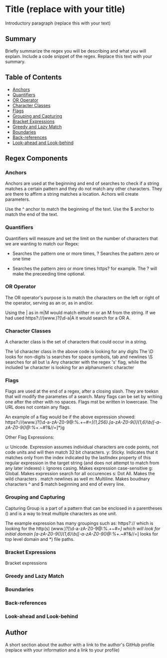 # Title (replace with your title)

Introductory paragraph (replace this with your text)

## Summary

Briefly summarize the regex you will be describing and what you will explain. Include a code snippet of the regex. Replace this text with your summary.

## Table of Contents

- [Anchors](#anchors)
- [Quantifiers](#quantifiers)
- [OR Operator](#or-operator)
- [Character Classes](#character-classes)
- [Flags](#flags)
- [Grouping and Capturing](#grouping-and-capturing)
- [Bracket Expressions](#bracket-expressions)
- [Greedy and Lazy Match](#greedy-and-lazy-match)
- [Boundaries](#boundaries)
- [Back-references](#back-references)
- [Look-ahead and Look-behind](#look-ahead-and-look-behind)

## Regex Components

### Anchors
Anchors are used at the beginning and end of searches to check if a string matches a certain pattern and they do not match any other characters. They are there to affirm a string matches a location. Achors will create parameters.

Use the ^ anchor to match the beginning of the text.
Use the $ anchor to match the end of the text.
### Quantifiers
Quantifiers will measure and set the limit on the number of characters that we are wanting to match our Regex:

+ Searches the pattern one or more times,
? Searches the pattern zero or one time
* Searches the pattern zero or more times
https? for example. The ? will make the preceeding time optional.
### OR Operator
The OR operator's purpose is to match the characters on the left or right of the operator, serving as an or, as in and/or.

Using the | as in m|M would match either m or an M from the string.
If we had used https?:\/\/(www\.)?[\d-a|A it would search for a OR A.
### Character Classes
A character class is the set of characters that could occur in a string.

The \d character class in the above code is looking for any digits
The \D looks for non-digits
\s searches for space symbols, tab and newlines
\S searches for all but \s
Any character with the regex 's' flag, while the included \w character is looking for an alphanumeric character
### Flags
Flags are used at the end of a regex, after a closing slash. They are toeksn that will modify the parametes of a search. Many flags can be set by writiing one after the other with no spaces. Flags mst be written in lowercase. The URL does not contain any flags.

An example of a flag would be if the above expression showed:
https?:\/\/(www\.)?[\d-a-zA-Z0-9@:%._\+~#=]{1,256}\.[a-zA-Z0-9()]{1,6}\b([-a-zA-Z0-9()@:%_\+.~#?&//=]*)g

Other Flag Expressions:

u: Unicode. Expression assumes individual characters are code points, not code units and will then match 32 bit characters.
y: Sticky. Indicates that it matches only from the index indicated by the lastIndex property of this regular expression in the target string (and does not attempt to match from any later indexes)
i: Ignores casing. Makes expression case-sensitive
g: Global. Makes expression search for all occurences
s: Dot All. Makes the wild characters . match newlines as well
m: Multiline. Makes boudnary characters ^ and $ match beginning and end of every line.
### Grouping and Capturing
Capturing Group is a part of a pattern that can be enclosed in a parentheses () and is a way to treat multiple characters as one unit.

The example expression has many groupings such as:
https?:\/\/ which is looking for the http(s)
(www\.)?[\d-a-zA-Z0-9@:%._\+~#=] which will look for initial domain
[a-zA-Z0-9()]{1,6}\b([-a-zA-Z0-9()@:%_\+.~#?&//=] looks for top level domain
and *) file paths.
### Bracket Expressions
Bracket expressions 
### Greedy and Lazy Match

### Boundaries

### Back-references

### Look-ahead and Look-behind

## Author

A short section about the author with a link to the author's GitHub profile (replace with your information and a link to your profile)
